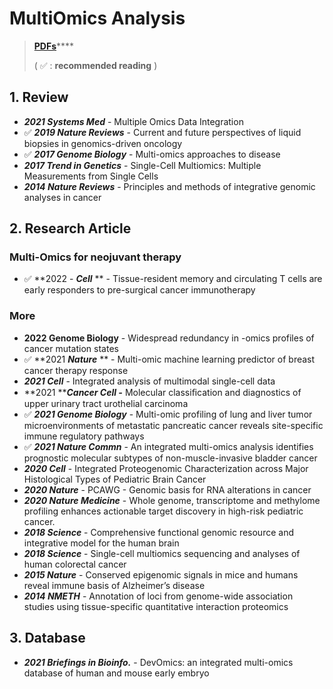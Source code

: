 # MultiOmics Analysis

> [**PDFs**](https://cloud.tsinghua.edu.cn/d/07d2b19d6b284ebea5ea/?p=%2F1.%20Precision%20Medicine\&mode=list)****
>
> ( ✅ : **recommended reading** )

## 1. Review

* _**2021 Systems Med**_ - Multiple Omics Data Integration
* ✅ _**2019 Nature Reviews**_ - Current and future perspectives of liquid biopsies in genomics-driven oncology
* ✅ _**2017 Genome Biology**_ - Multi-omics approaches to disease
* _**2017 Trend in Genetics**_ - Single-Cell Multiomics: Multiple Measurements from Single Cells
* _**2014 Nature Reviews**_ - Principles and methods of integrative genomic analyses in cancer

## 2. Research Article

### Multi-Omics for neojuvant therapy

* ✅  **2022 - **_**Cell**_** ** - Tissue-resident memory and circulating T cells are early responders to pre-surgical cancer immunotherapy

### More

* **2022 Genome Biology** - Widespread redundancy in -omics profiles of cancer mutation states
* ✅  **2021 **_**Nature**_** ** - Multi-omic machine learning predictor of breast cancer therapy response
* _**2021 Cell**_ - Integrated analysis of multimodal single-cell data
* **2021 **_**Cancer Cell -**_ Molecular classiﬁcation and diagnostics of upper urinary tract urothelial carcinoma
* ✅ _**2021 Genome Biology**_ - Multi-omic profiling of lung and liver tumor microenvironments of metastatic pancreatic cancer reveals site-specific immune regulatory pathways
* ✅ _**2021 Nature Commn**_ - An integrated multi-omics analysis identifies prognostic molecular subtypes of non-muscle-invasive bladder cancer
* _**2020 Cell**_ - Integrated Proteogenomic Characterization across Major Histological Types of Pediatric Brain Cancer
* _**2020 Nature**_ - PCAWG - Genomic basis for RNA alterations in cancer
* _**2020 Nature Medicine**_ - Whole genome, transcriptome and methylome profiling enhances actionable target discovery in high-risk pediatric cancer.
* _**2018 Science**_ - Comprehensive functional genomic resource and integrative model for the human brain
* _**2018 Science**_ - Single-cell multiomics sequencing and analyses of human colorectal cancer
* _**2015 Nature**_ - Conserved epigenomic signals in mice and humans reveal immune basis of Alzheimer’s disease
* _**2014 NMETH**_ - Annotation of loci from genome-wide association studies using tissue-specific quantitative interaction proteomics&#x20;

## 3. Database

* _**2021 Briefings in Bioinfo.**_ - DevOmics: an integrated multi-omics database of human and mouse early embryo

